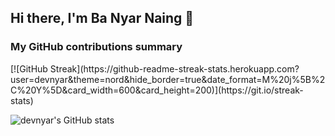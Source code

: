## Hi there, I'm Ba Nyar Naing 👋

<h3>My GitHub contributions summary</h3>
[![GitHub Streak](https://github-readme-streak-stats.herokuapp.com?user=devnyar&theme=nord&hide_border=true&date_format=M%20j%5B%2C%20Y%5D&card_width=600&card_height=200)](https://git.io/streak-stats)

![devnyar's GitHub stats](https://github-readme-stats.vercel.app/api?username=devnyar&show_icons=true&theme=nord)
